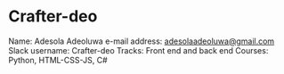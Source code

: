 # Crafter-deo
Name: Adesola Adeoluwa
e-mail address: adesolaadeoluwa@gmail.com
Slack username: Crafter-deo
Tracks: Front end and back end
Courses: Python, HTML-CSS-JS, C#
